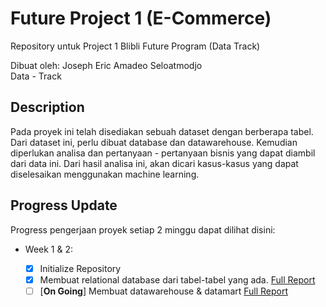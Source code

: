 
# Future Project 1 (E-Commerce)
Repository untuk Project 1 Blibli Future Program (Data Track)  

Dibuat oleh: Joseph Eric Amadeo Seloatmodjo  
Data - Track  

## Description
Pada proyek ini telah disediakan sebuah dataset dengan berberapa tabel. Dari dataset ini, perlu dibuat database dan datawarehouse. Kemudian diperlukan analisa dan pertanyaan - pertanyaan bisnis yang dapat diambil dari data ini. Dari hasil analisa ini, akan dicari kasus-kasus yang dapat diselesaikan menggunakan machine learning.  

## Progress Update
Progress pengerjaan proyek setiap 2 minggu dapat dilihat disini:   

 - Week 1 & 2: 
 
	- [x] Initialize Repository
	- [x] Membuat relational database dari tabel-tabel yang ada. [Full Report](https://github.com/josepheric/Future_Project_1_E-Commerce/blob/main/Reports/week1&2.md#membuat-relational-database)  
	- [ ] [**On Going**] Membuat datawarehouse & datamart  [Full Report](https://github.com/josepheric/Future_Project_1_E-Commerce/blob/main/Reports/week1&2.md#membuat-data-warehouse)  
